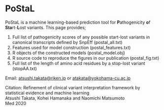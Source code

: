 # PoStaL

PoStaL is a machine learning-based prediction tool for **P**athogenicity **o**f **Sta**rt-**L**ost variants.
This page provides;
1. Full list of pathogenicity scores of any possible start-lost variants in canonical transcripts defined by SnpEff (postal_all.txt)
2. Features used for model construction (postal_features.txt)
3. R objects of the constructed models (postal_model.obj)
4. R source code to reproduce the figures in our publication (postal_fig.txt)
5. Full list of the length of amino acid residues by a stop-lost variant (stopAA.txt)

Email: atsushi.takata@riken.jp or atakata@yokohama-cu.ac.jp

Citation: Refinement of clinical variant interpretation framework by statistical evidence and machine learning  
Atsushi Takata, Kohei Hamanaka and Naomichi Matsumoto  
Med 2020
